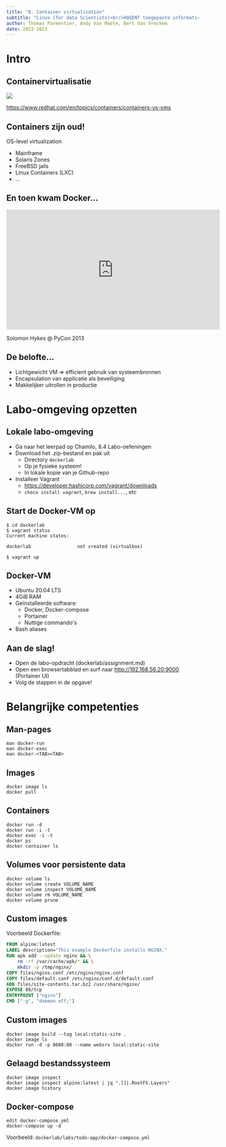 ```yaml
---
title: "8. Container virtualisation"
subtitle: "Linux (for data Scientists)<br/>HOGENT toegepaste informatica"
author: Thomas Parmentier, Andy Van Maele, Bert Van Vreckem
date: 2022-2023
---
```


# Intro

## Containervirtualisatie

![](https://www.redhat.com/cms/managed-files/styles/wysiwyg_full_width/s3/virtualization-vs-containers_transparent.png?itok=q-E2I2-L)

<https://www.redhat.com/en/topics/containers/containers-vs-vms>

## Containers zijn oud!

OS-level virtualization

- Mainframe
- Solaris Zones
- FreeBSD jails
- Linux Containers (LXC)
- ...

## En toen kwam Docker...

<iframe width="560" height="315" src="https://www.youtube.com/embed/wW9CAH9nSLs" title="The future of Linux Containers" frameborder="0" allow="accelerometer; autoplay; clipboard-write; encrypted-media; gyroscope; picture-in-picture" allowfullscreen></iframe>

Solomon Hykes @ PyCon 2013

## De belofte...

- Lichtgewicht VM => efficient gebruik van systeembronnen
- Encapsulation van applicatie als beveiliging
- Makkelijker uitrollen in productie

# Labo-omgeving opzetten

## Lokale labo-omgeving

- Ga naar het leerpad op Chamilo, 8.4 Labo-oefeningen
- Download het .zip-bestand en pak uit
    - Directory `dockerlab`
    - Op je fysieke systeem!
    - In lokale kopie van je Github-repo
- Installeer Vagrant
    - <https://developer.hashicorp.com/vagrant/downloads>
    - `choco install vagrant`, `brew install...`, etc

## Start de Docker-VM op

```console
$ cd dockerlab
$ vagrant status
Current machine states:

dockerlab                 not created (virtualbox)

$ vagrant up
```

## Docker-VM

- Ubuntu 20.04 LTS
- 4GiB RAM
- Geïnstalleerde software:
    - Docker, Docker-compose
    - Portainer
    - Nuttige commando's
- Bash aliases

## Aan de slag!

- Open de labo-opdracht (dockerlab/assignment.md)
- Open een browsertabblad en surf naar <http://192.168.56.20:9000> (Portainer UI)
- Volg de stappen in de opgave!

# Belangrijke competenties

## Man-pages

```console
man docker-run
man docker-exec
man docker-<TAB><TAB>
```

## Images

```console
docker image ls
docker pull
```

## Containers

```console
docker run -d
docker run -i -t
docker exec -i -t
docker ps
docker container ls
```

## Volumes voor persistente data

```console
docker volume ls
docker volume create VOLUME_NAME
docker volume inspect VOLUME_NAME
docker volume rm VOLUME_NAME
docker volume prune
```

## Custom images

Voorbeeld Dockerfile:

```Dockerfile
FROM alpine:latest
LABEL description="This example Dockerfile installs NGINX."
RUN apk add --update nginx && \
    rm -rf /var/cache/apk/* && \
    mkdir -p /tmp/nginx/
COPY files/nginx.conf /etc/nginx/nginx.conf
COPY files/default.conf /etc/nginx/conf.d/default.conf
ADD files/site-contents.tar.bz2 /usr/share/nginx/
EXPOSE 80/tcp
ENTRYPOINT ["nginx"]
CMD ["-g", "daemon off;"]
```

## Custom images

```console
docker image build --tag local:static-site .
docker image ls
docker run -d -p 8080:80 --name websrv local:static-site
```

## Gelaagd bestandssysteem

```console
docker image inspect
docker image inspect alpine:latest | jq ".[]|.RootFS.Layers"
docker image history
```

## Docker-compose

```console
edit docker-compose.yml
docker-compose up -d
```

Voorbeeld: `dockerlab/labs/todo-app/docker-compose.yml`
